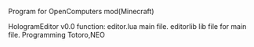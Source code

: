 Program for OpenComputers mod(Minecraft) 

HologramEditor v0.0
function:
editor.lua  main file.
editorlib  lib file for main file.
Programming Totoro,NEO
